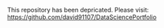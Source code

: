 This repository has been depricated. Please visit:
https://github.com/david91107/DataSciencePortfolio
